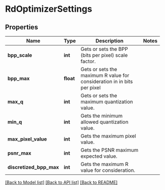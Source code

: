# RdOptimizerSettings

## Properties
Name | Type | Description | Notes
------------ | ------------- | ------------- | -------------
**bpp_scale** | **int** | Gets or sets the BPP (bits per pixel) scale factor. | 
**bpp_max** | **float** | Gets or sets the maximum R value for consideration in  in bits per pixel | 
**max_q** | **int** | Gets or sets the maximum quantization value. | 
**min_q** | **int** | Gets the minimum allowed quantization value. | 
**max_pixel_value** | **int** | Gets the maximum pixel value. | 
**psnr_max** | **int** | Gets the PSNR maximum expected value. | 
**discretized_bpp_max** | **int** | Gets the maximum R value for consideration. | 

[[Back to Model list]](../README.md#documentation-for-models) [[Back to API list]](../README.md#documentation-for-api-endpoints) [[Back to README]](../README.md)


